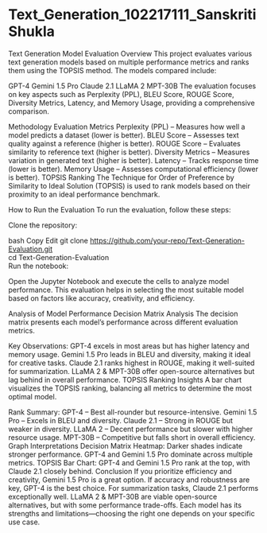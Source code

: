 # Text_Generation_102217111_SanskritiShukla
Text Generation Model Evaluation
Overview
This project evaluates various text generation models based on multiple performance metrics and ranks them using the TOPSIS method. The models compared include:

GPT-4
Gemini 1.5 Pro
Claude 2.1
LLaMA 2
MPT-30B
The evaluation focuses on key aspects such as Perplexity (PPL), BLEU Score, ROUGE Score, Diversity Metrics, Latency, and Memory Usage, providing a comprehensive comparison.

Methodology
Evaluation Metrics
Perplexity (PPL) – Measures how well a model predicts a dataset (lower is better).
BLEU Score – Assesses text quality against a reference (higher is better).
ROUGE Score – Evaluates similarity to reference text (higher is better).
Diversity Metrics – Measures variation in generated text (higher is better).
Latency – Tracks response time (lower is better).
Memory Usage – Assesses computational efficiency (lower is better).
TOPSIS Ranking
The Technique for Order of Preference by Similarity to Ideal Solution (TOPSIS) is used to rank models based on their proximity to an ideal performance benchmark.

How to Run the Evaluation
To run the evaluation, follow these steps:

Clone the repository:

bash
Copy
Edit
git clone https://github.com/your-repo/Text-Generation-Evaluation.git  
cd Text-Generation-Evaluation  
Run the notebook:

Open the Jupyter Notebook and execute the cells to analyze model performance.
This evaluation helps in selecting the most suitable model based on factors like accuracy, creativity, and efficiency.

Analysis of Model Performance
Decision Matrix Analysis
The decision matrix presents each model’s performance across different evaluation metrics.

Key Observations:
GPT-4 excels in most areas but has higher latency and memory usage.
Gemini 1.5 Pro leads in BLEU and diversity, making it ideal for creative tasks.
Claude 2.1 ranks highest in ROUGE, making it well-suited for summarization.
LLaMA 2 & MPT-30B offer open-source alternatives but lag behind in overall performance.
TOPSIS Ranking Insights
A bar chart visualizes the TOPSIS ranking, balancing all metrics to determine the most optimal model.

Rank Summary:
GPT-4 – Best all-rounder but resource-intensive.
Gemini 1.5 Pro – Excels in BLEU and diversity.
Claude 2.1 – Strong in ROUGE but weaker in diversity.
LLaMA 2 – Decent performance but slower with higher resource usage.
MPT-30B – Competitive but falls short in overall efficiency.
Graph Interpretations
Decision Matrix Heatmap:
Darker shades indicate stronger performance. GPT-4 and Gemini 1.5 Pro dominate across multiple metrics.
TOPSIS Bar Chart:
GPT-4 and Gemini 1.5 Pro rank at the top, with Claude 2.1 closely behind.
Conclusion
If you prioritize efficiency and creativity, Gemini 1.5 Pro is a great option.
If accuracy and robustness are key, GPT-4 is the best choice.
For summarization tasks, Claude 2.1 performs exceptionally well.
LLaMA 2 & MPT-30B are viable open-source alternatives, but with some performance trade-offs.
Each model has its strengths and limitations—choosing the right one depends on your specific use case.


